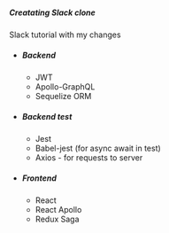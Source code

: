 <h5>Creatating Slack clone</h5>

<p>Slack tutorial with my changes</p>

<ul>
    <li>
        <h5>Backend</h5>
        <ul>
            <li>JWT</li>
            <li>Apollo-GraphQL</li>
            <li>Sequelize ORM</li>
        </ul>
    </li>
    <li>
        <h5>Backend test</h5>
        <ul>
            <li>Jest</li>
            <li>Babel-jest (for async await in test)</li>
            <li>Axios - for requests to server</li>
        </ul>
    </li>
    <li>
        <h5>Frontend</h5>
        <ul>
            <li>React</li>
            <li>React Apollo</li>
            <li>Redux Saga</li>
        </ul>
    </li>
</ul>
